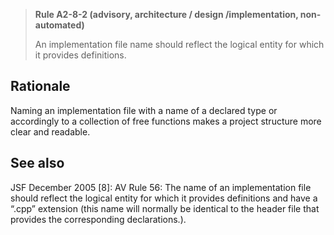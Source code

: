 > **Rule A2-8-2 (advisory, architecture / design /implementation, non-automated)**
>
> An implementation file name should reflect the logical entity for which
> it provides definitions.

## Rationale

Naming an implementation file with a name of a declared type or accordingly to a
collection of free functions makes a project structure more clear and readable.

## See also

JSF December 2005 [8]: AV Rule 56: The name of an implementation file
should reflect the logical entity for which it provides definitions and have a
“.cpp” extension (this name will normally be identical to the header file that
provides the corresponding declarations.).
